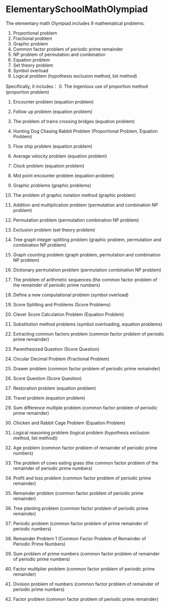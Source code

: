 # ElementarySchoolMathOlympiad
The elementary math Olympiad includes 9 mathematical problems: 
1. Proportional problem
2. Fractional problem
3. Graphic problem
4. Common factor problem of periodic prime remainder
5. NP problem of permutation and combination
6. Equation problem
7. Set theory problem
8. Symbol overload
9. Logical problem (hypothesis exclusion method, list method)


Specifically, it includes：
0. The ingenious use of proportion method (proportion problem)
1. Encounter problem (equation problem)
2. Follow up problem (equation problem)
3. The problem of trains crossing bridges (equation problem)
4. Hunting Dog Chasing Rabbit Problem (Proportional Problem, Equation Problem)


5. Flow ship problem (equation problem)
6. Average velocity problem (equation problem)
7. Clock problem (equation problem)
8. Mid point encounter problem (equation problem)
9. Graphic problems (graphic problems)


10. The problem of graphic notation method (graphic problem)
11. Addition and multiplication problem (permutation and combination NP problem)
12. Permutation problem (permutation combination NP problem)
13. Exclusion problem (set theory problem)
14. Tree graph integer splitting problem (graphic problem, permutation and combination NP problem)


15. Graph counting problem (graph problem, permutation and combination NP problem)
16. Dictionary permutation problem (permutation combination NP problem)
17. The problem of arithmetic sequences (the common factor problem of the remainder of periodic prime numbers)
18. Define a new computational problem (symbol overload)
19. Score Splitting and Problems (Score Problems)


20. Clever Score Calculation Problem (Equation Problem)
21. Substitution method problems (symbol overloading, equation problems)
22. Extracting common factors problem (common factor problem of periodic prime remainder)
23. Parenthesized Question (Score Question)
24. Circular Decimal Problem (Fractional Problem)


25. Drawer problem (common factor problem of periodic prime remainder)
26. Score Question (Score Question)
27. Restoration problem (equation problem)
28. Travel problem (equation problem)
29. Sum difference multiple problem (common factor problem of periodic prime remainder)


30. Chicken and Rabbit Cage Problem (Equation Problem)
31. Logical reasoning problem (logical problem (hypothesis exclusion method, list method))
32. Age problem (common factor problem of remainder of periodic prime numbers)
33. The problem of cows eating grass (the common factor problem of the remainder of periodic prime numbers)
34. Profit and loss problem (common factor problem of periodic prime remainder)


35. Remainder problem (common factor problem of periodic prime remainder)
36. Tree planting problem (common factor problem of periodic prime remainder)
37. Periodic problem (common factor problem of prime remainder of periodic numbers)
39. Remainder Problem 1 (Common Factor Problem of Remainder of Periodic Prime Numbers)
38. Sum problem of prime numbers (common factor problem of remainder of periodic prime numbers)

40. Factor multiplier problem (common factor problem of periodic prime remainder)
41. Division problem of numbers (common factor problem of remainder of periodic prime numbers)
42. Factor problem (common factor problem of periodic prime remainder)
